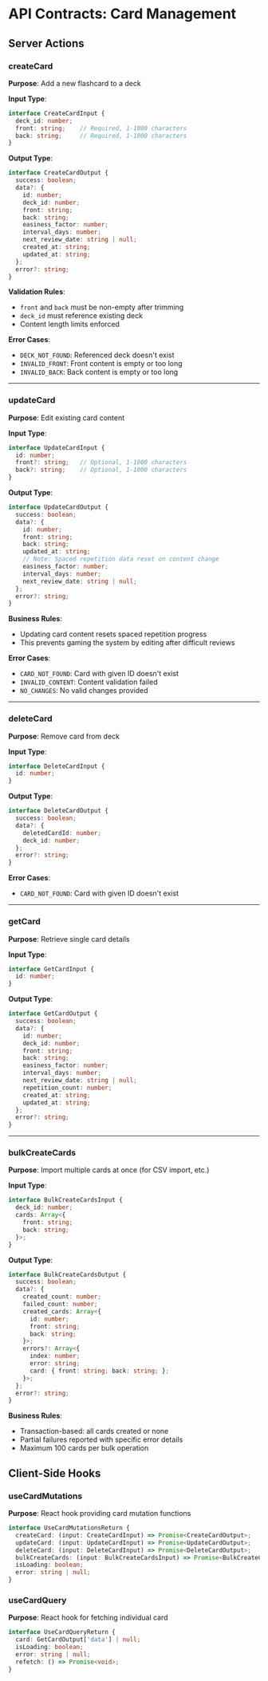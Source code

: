 # API Contracts: Card Management

## Server Actions

### createCard
**Purpose**: Add a new flashcard to a deck

**Input Type**:
```typescript
interface CreateCardInput {
  deck_id: number;
  front: string;    // Required, 1-1000 characters
  back: string;     // Required, 1-1000 characters
}
```

**Output Type**:
```typescript
interface CreateCardOutput {
  success: boolean;
  data?: {
    id: number;
    deck_id: number;
    front: string;
    back: string;
    easiness_factor: number;
    interval_days: number;
    next_review_date: string | null;
    created_at: string;
    updated_at: string;
  };
  error?: string;
}
```

**Validation Rules**:
- `front` and `back` must be non-empty after trimming
- `deck_id` must reference existing deck
- Content length limits enforced

**Error Cases**:
- `DECK_NOT_FOUND`: Referenced deck doesn't exist
- `INVALID_FRONT`: Front content is empty or too long
- `INVALID_BACK`: Back content is empty or too long

---

### updateCard
**Purpose**: Edit existing card content

**Input Type**:
```typescript
interface UpdateCardInput {
  id: number;
  front?: string;   // Optional, 1-1000 characters
  back?: string;    // Optional, 1-1000 characters
}
```

**Output Type**:
```typescript
interface UpdateCardOutput {
  success: boolean;
  data?: {
    id: number;
    front: string;
    back: string;
    updated_at: string;
    // Note: Spaced repetition data reset on content change
    easiness_factor: number;
    interval_days: number;
    next_review_date: string | null;
  };
  error?: string;
}
```

**Business Rules**:
- Updating card content resets spaced repetition progress
- This prevents gaming the system by editing after difficult reviews

**Error Cases**:
- `CARD_NOT_FOUND`: Card with given ID doesn't exist
- `INVALID_CONTENT`: Content validation failed
- `NO_CHANGES`: No valid changes provided

---

### deleteCard
**Purpose**: Remove card from deck

**Input Type**:
```typescript
interface DeleteCardInput {
  id: number;
}
```

**Output Type**:
```typescript
interface DeleteCardOutput {
  success: boolean;
  data?: {
    deletedCardId: number;
    deck_id: number;
  };
  error?: string;
}
```

**Error Cases**:
- `CARD_NOT_FOUND`: Card with given ID doesn't exist

---

### getCard
**Purpose**: Retrieve single card details

**Input Type**:
```typescript
interface GetCardInput {
  id: number;
}
```

**Output Type**:
```typescript
interface GetCardOutput {
  success: boolean;
  data?: {
    id: number;
    deck_id: number;
    front: string;
    back: string;
    easiness_factor: number;
    interval_days: number;
    next_review_date: string | null;
    repetition_count: number;
    created_at: string;
    updated_at: string;
  };
  error?: string;
}
```

---

### bulkCreateCards
**Purpose**: Import multiple cards at once (for CSV import, etc.)

**Input Type**:
```typescript
interface BulkCreateCardsInput {
  deck_id: number;
  cards: Array<{
    front: string;
    back: string;
  }>;
}
```

**Output Type**:
```typescript
interface BulkCreateCardsOutput {
  success: boolean;
  data?: {
    created_count: number;
    failed_count: number;
    created_cards: Array<{
      id: number;
      front: string;
      back: string;
    }>;
    errors?: Array<{
      index: number;
      error: string;
      card: { front: string; back: string; };
    }>;
  };
  error?: string;
}
```

**Business Rules**:
- Transaction-based: all cards created or none
- Partial failures reported with specific error details
- Maximum 100 cards per bulk operation

## Client-Side Hooks

### useCardMutations
**Purpose**: React hook providing card mutation functions

```typescript
interface UseCardMutationsReturn {
  createCard: (input: CreateCardInput) => Promise<CreateCardOutput>;
  updateCard: (input: UpdateCardInput) => Promise<UpdateCardOutput>;
  deleteCard: (input: DeleteCardInput) => Promise<DeleteCardOutput>;
  bulkCreateCards: (input: BulkCreateCardsInput) => Promise<BulkCreateCardsOutput>;
  isLoading: boolean;
  error: string | null;
}
```

### useCardQuery
**Purpose**: React hook for fetching individual card

```typescript
interface UseCardQueryReturn {
  card: GetCardOutput['data'] | null;
  isLoading: boolean;
  error: string | null;
  refetch: () => Promise<void>;
}
```